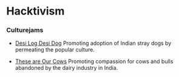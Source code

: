<!--

Title: Our hactivism initiatives to help animals.

-->

Hacktivism
=========

### Culturejams

* [Desi Log Desi Dog]( /?p=desilogdesidog )
Promoting adoption of Indian stray dogs by permeating the popular culture.

* [These are Our Cows]( ?p=ourcows)
Promoting compassion for cows and bulls abandoned by the dairy industry in India.

<!--

### Tofu

### Cow products

### sexed semen

### network for good
### Activists for Animals


-->
